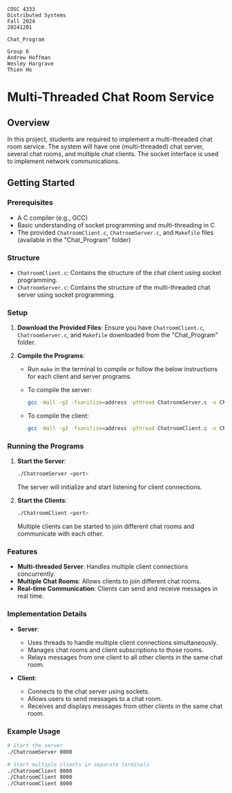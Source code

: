 ```
COSC 4333
Distributed Systems
Fall 2024
20241201

Chat_Program

Group 6
Andrew Hoffman 
Wesley Hargrave 
Thien Ho
```
# Multi-Threaded Chat Room Service

## Overview
In this project, students are required to implement a multi-threaded chat room service. The system will have one (multi-threaded) chat server, several chat rooms, and multiple chat clients. The socket interface is used to implement network communications.

## Getting Started
### Prerequisites
- A C compiler (e.g., GCC)
- Basic understanding of socket programming and multi-threading in C
- The provided `ChatroomClient.c`, `ChatroomServer.c`, and `Makefile` files (available in the "Chat_Program" folder)

### Structure
- `ChatroomClient.c`: Contains the structure of the chat client using socket programming.
- `ChatroomServer.c`: Contains the structure of the multi-threaded chat server using socket programming.

### Setup
1. **Download the Provided Files**: Ensure you have `ChatroomClient.c`, `ChatroomServer.c`, and `Makefile` downloaded from the "Chat_Program" folder.
2. **Compile the Programs**:
    
    - Run `make` in the terminal to compile or follow the below instructions for each client and server programs.
        
    - To compile the server:
        ```sh
        gcc -Wall -g3 -fsanitize=address -pthread ChatroomServer.c -o ChatroomServer
        ```
    - To compile the client:
        ```sh
        gcc -Wall -g3 -fsanitize=address -pthread ChatroomClient.c -o ChatroomClient
        ```

### Running the Programs
1. **Start the Server**:
   ```sh
   ./ChatroomServer <port>
   ```
   The server will initialize and start listening for client connections.

2. **Start the Clients**:
   ```sh
   ./ChatroomClient <port>
   ```
   Multiple clients can be started to join different chat rooms and communicate with each other.

### Features
- **Multi-threaded Server**: Handles multiple client connections concurrently.
- **Multiple Chat Rooms**: Allows clients to join different chat rooms.
- **Real-time Communication**: Clients can send and receive messages in real time.

### Implementation Details
- **Server**: 
  - Uses threads to handle multiple client connections simultaneously.
  - Manages chat rooms and client subscriptions to those rooms.
  - Relays messages from one client to all other clients in the same chat room.

- **Client**: 
  - Connects to the chat server using sockets.
  - Allows users to send messages to a chat room.
  - Receives and displays messages from other clients in the same chat room.

### Example Usage
```sh
# Start the server
./ChatroomServer 8000

# Start multiple clients in separate terminals
./ChatroomClient 8000
./ChatroomClient 8000
./ChatroomClient 8000
```


